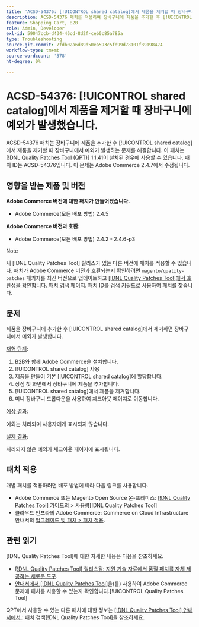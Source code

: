 ```yaml
---
title: 'ACSD-54376: [!UICONTROL shared catalog]에서 제품을 제거할 때 장바구니에 예외가 발생했습니다.'
description: ACSD-54376 패치를 적용하여 장바구니에 제품을 추가한 후 [!UICONTROL shared catalog]에서 제품을 제거할 때 장바구니에서 예외가 발생하는 Adobe Commerce 문제를 해결합니다.
feature: Shopping Cart, B2B
role: Admin, Developer
exl-id: 59047ccb-d434-46cd-8d2f-ceb0c85a785a
type: Troubleshooting
source-git-commit: 7fdb02a6d89d50ea593c5fd99d78101f89198424
workflow-type: tm+mt
source-wordcount: '378'
ht-degree: 0%

---
```


# ACSD-54376: [!UICONTROL shared catalog]에서 제품을 제거할 때 장바구니에 예외가 발생했습니다.

ACSD-54376 패치는 장바구니에 제품을 추가한 후 [!UICONTROL shared catalog]에서 제품을 제거할 때 장바구니에서 예외가 발생하는 문제를 해결합니다. 이 패치는 [[!DNL Quality Patches Tool (QPT)]](https://experienceleague.adobe.com/en/docs/commerce-operations/tools/quality-patches-tool/quality-patches-tool-to-self-serve-quality-patches) 1.1.41이 설치된 경우에 사용할 수 있습니다. 패치 ID는 ACSD-54376입니다. 이 문제는 Adobe Commerce 2.4.7에서 수정됩니다.

## 영향을 받는 제품 및 버전

**Adobe Commerce 버전에 대한 패치가 만들어졌습니다.**

* Adobe Commerce(모든 배포 방법) 2.4.5

**Adobe Commerce 버전과 호환:**

* Adobe Commerce(모든 배포 방법) 2.4.2 - 2.4.6-p3

>[!NOTE]
>
>새 [!DNL Quality Patches Tool] 릴리스가 있는 다른 버전에 패치를 적용할 수 있습니다. 패치가 Adobe Commerce 버전과 호환되는지 확인하려면 `magento/quality-patches` 패키지를 최신 버전으로 업데이트하고 [[!DNL Quality Patches Tool]에서 호환성을 확인합니다. 패치 검색 페이지](https://experienceleague.adobe.com/tools/commerce-quality-patches/index.html). 패치 ID를 검색 키워드로 사용하여 패치를 찾습니다.

## 문제

제품을 장바구니에 추가한 후 [!UICONTROL shared catalog]에서 제거하면 장바구니에서 예외가 발생합니다.

<u>재현 단계</u>:

1. B2B와 함께 Adobe Commerce을 설치합니다.
1. [!UICONTROL shared catalog] 사용
1. 제품을 만들어 기본 [!UICONTROL shared catalog]에 할당합니다.
1. 상점 첫 화면에서 장바구니에 제품을 추가합니다.
1. [!UICONTROL shared catalog]에서 제품을 제거합니다.
1. 미니 장바구니 드롭다운을 사용하여 체크아웃 페이지로 이동합니다.

<u>예상 결과</u>:

예외는 처리되며 사용자에게 표시되지 않습니다.

<u>실제 결과</u>:

처리되지 않은 예외가 체크아웃 페이지에 표시됩니다.

## 패치 적용

개별 패치를 적용하려면 배포 방법에 따라 다음 링크를 사용합니다.

* Adobe Commerce 또는 Magento Open Source 온-프레미스: [[!DNL Quality Patches Tool]  가이드의 ](/help/tools/quality-patches-tool/usage.md)> 사용량[!DNL Quality Patches Tool]
* 클라우드 인프라의 Adobe Commerce: Commerce on Cloud Infrastructure 안내서의 [업그레이드 및 패치 > 패치 적용](https://experienceleague.adobe.com/docs/commerce-cloud-service/user-guide/develop/upgrade/apply-patches.html).

## 관련 읽기

[!DNL Quality Patches Tool]에 대한 자세한 내용은 다음을 참조하세요.

* [[!DNL Quality Patches Tool] 릴리스됨: 지원 기술 자료에서 품질 패치를 자체 제공하는 새로운 도구](https://experienceleague.adobe.com/en/docs/commerce-operations/tools/quality-patches-tool/quality-patches-tool-to-self-serve-quality-patches).
* [ 안내서에서  [!DNL Quality Patches Tool]](/help/tools/quality-patches-tool/patches-available-in-qpt/check-patch-for-magento-issue-with-magento-quality-patches.md)을(를) 사용하여 Adobe Commerce 문제에 패치를 사용할 수 있는지 확인합니다.[!UICONTROL Quality Patches Tool]


QPT에서 사용할 수 있는 다른 패치에 대한 정보는 [[!DNL Quality Patches Tool] 안내서에서 ](https://experienceleague.adobe.com/tools/commerce-quality-patches/index.html): 패치 검색[!DNL Quality Patches Tool]을 참조하세요.
